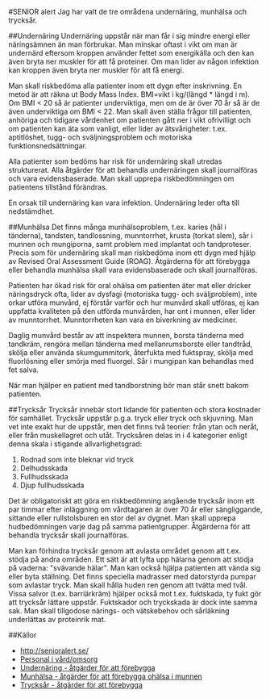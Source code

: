 #SENIOR alert
Jag har valt de tre områdena undernäring, munhälsa och trycksår.

##Undernäring
Undernäring uppstår när man får i sig mindre energi eller näringsämnen än man förbrukar. Man minskar oftast i vikt om man är undernärd eftersom kroppen använder fettet som energikälla och den kan även bryta ner muskler för att få proteiner. Om man lider av någon infektion kan kroppen även bryta ner muskler för att få energi. 

Man skall riskbedöma alla patienter inom ett dygn efter inskrivning. En metod är att räkna ut Body Mass Index. BMI=vikt i kg/(längd * längd i m). Om BMI < 20 så är patienter underviktiga, men om de är över 70 år så är de även underviktiga om BMI < 22. Man skall även ställa frågor till patienten, anhöriga och tidigare vårdenhet om patienten gått ner i vikt ofrivilligt och om patienten kan äta som vanligt, eller lider av ätsvårigheter: t.ex. aptitlöshet, tugg- och sväljningsproblem och motoriska funktionsnedsättningar. 

Alla patienter som bedöms har risk för undernäring skall utredas strukturerat. Alla åtgärder för att behandla undernäringen skall journalföras och vara evidensbaserade. Man skall upprepa riskbedömningen om patientens tillstånd förändras.

En orsak till undernäring kan vara infektion. Undernäring leder ofta till nedstämdhet.

##Munhälsa
Det finns många munhälsoproblem, t.ex. karies (hål i tänderna), tandsten, tandlossning, munntorrhet, krusta (torkat slem), sår i munnen och mungiporna, samt problem med implantat och tandproteser. Precis som för undernäring skall man riskbedöma inom ett dygn med hjälp av Revised Oral Assessment Guide (ROAG). Åtgärderna för att förebygga eller behandla munhälsa skall vara evidensbaserade och skall journalföras.

Patienten har ökad risk för oral ohälsa om patienten äter mat eller dricker näringsdryck ofta, lider av dysfagi (motoriska tugg- och sväljproblem), inte orkar utföra munvård, ej förstår varför och hur munvård skall utföras, ej kan uppfatta kvaliteten på den utförda munvården, har ont i munnen, eller lider av munntorrhet. Munntorrheten kan vara en biverkning av mediciner.

Daglig munvård består av att inspektera munnen, borsta tänderna med tandkräm, rengöra mellan tänderna med mellanrumsborste eller tandtråd, skölja eller använda skumgummitork, återfukta med fuktspray, skölja med fluorlösning eller smörja med fluorgel. Sår i mungipan kan behandlas med fet salva.

När man hjälper en patient med tandborstning bör man står snett bakom patienten. 

##Trycksår
Trycksår innebär stort lidande för patienten och stora kostnader för samhället. Trycksår uppstår p.g.a. tryck eller tryck och skjuvning. Man vet inte exakt hur de uppstår, men det finns två teorier: från ytan och neråt, eller från muskellagret och utåt. Trycksåren delas in i 4 kategorier enligt denna skala i stigande allvarlighetsgrad:

1. Rodnad som inte bleknar vid tryck
2. Delhudsskada
3. Fullhudsskada
4. Djup fullhudsskada

Det är obligatoriskt att göra en riskbedömning angående trycksår inom ett par timmar efter inläggning om vårdtagaren är över 70 år eller sängliggande, sittande eller rullstolsburen en stor del av dygnet. Man skall upprepa hudbedömningen varje dag på samma patientgrupper. Åtgärderna för att behandla trycksår skall journalföras.

Man kan förhindra trycksår genom att avlasta området genom att t.ex. stödja på andra områden. Ett sätt är att lyfta upp hälarna genom att stödja på vaderna: "svävande hälar". Man kan också hjälpa patienten att vända sig eller byta ställning. Det finns speciella madrasser med datorstyrda pumpar som avlastar tryck. Man skall hålla huden ren genom att tvätta med tvål. Vissa salvor (t.ex. barriärkräm) hjälper också mot t.ex. fuktskada, ty fukt gör att trycksår lättare uppstår. Fuktskador och tryckskada är dock inte samma sak. Man skall tillgodose närings- och vätskebehov och sårläkning underlättas av proteinrik mat.

##Källor
* http://senioralert.se/
 * [Personal i vård/omsorg](http://plus.rjl.se/index.jsf?nodeId=43904&nodeType=13)
* [Undernäring - åtgärder för att förebygga](http://webbutik.skl.se/bilder/artiklar/pdf/7164-631-6.pdf?issuusl=ignore)
* [Munhälsa - åtgärder för att förebygga ohälsa i munnen](http://webbutik.skl.se/bilder/artiklar/pdf/7585-140-2.pdf?issuusl=ignore)
* [Trycksår - åtgärder för att förebygga](http://webbutik.skl.se/bilder/artiklar/pdf/7164-633-0.pdf?issuusl=ignore)
